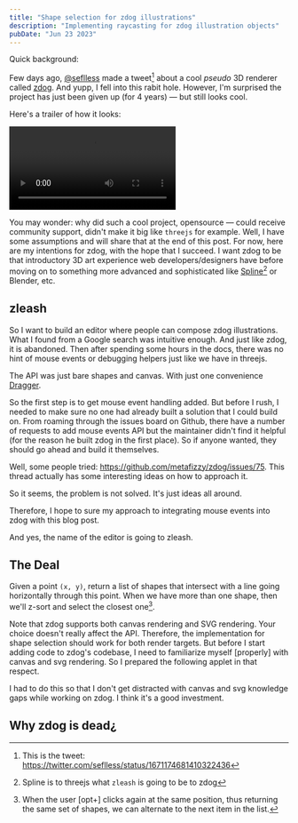 ```yaml
---
title: "Shape selection for zdog illustrations"
description: "Implementing raycasting for zdog illustration objects"
pubDate: "Jun 23 2023"
---
```


Quick background:

Few days ago, [@seflless](https://twitter.com/seflless) made a tweet[^1] about a cool _pseudo_ 3D renderer called [zdog](https://zzz.dog). And yupp, I fell into this rabit hole. However, I'm surprised the project has just been given up (for 4 years) — but still looks cool.

[^1]: This is the tweet: https://twitter.com/seflless/status/1671174681410322436


Here's a trailer of how it looks:

<video src="/zdog-trailer.mp4" autoplay loop></video>

You may wonder: why did such a cool project, opensource — could receive community support, didn't make it big like `threejs` for example. Well, I have some assumptions and will share that at the end of this post. For now, here are my intentions for zdog, with the hope that I succeed. I want zdog to be that introductory 3D art experience web developers/designers have before moving on to something more advanced and sophisticated like [Spline](https://spline.design)[^2] or Blender, etc.

[^2]: Spline is to threejs what `zleash` is going to be to zdog

<section>

## zleash

So I want to build an editor where people can compose zdog illustrations. What I found from a Google search was intuitive enough. And just like zdog, it is abandoned. Then after spending some hours in the docs, there was no hint of mouse events or debugging helpers just like we have in threejs.

The API was just bare shapes and canvas. With just one convenience [Dragger](https://zzz.dog/api#dragger).

So the first step is to get mouse event handling added. But before I rush, I needed to make sure no one had already built a solution that I could build on. From roaming through the issues board on Github, there have a number of requests to add mouse events API but the maintainer didn't find it helpful (for the reason he built zdog in the first place). So if anyone wanted, they should go ahead and build it themselves.

Well, some people tried: https://github.com/metafizzy/zdog/issues/75. This thread actually has some interesting ideas on how to approach it.

So it seems, the problem is not solved. It's just ideas all around.

Therefore, I hope to sure my approach to integrating mouse events into zdog with this blog post.

And yes, the name of the editor is going to zleash.

</section>

## The Deal

Given a point `(x, y)`, return a list of shapes that intersect with a line going horizontally through this point. When we have more than one shape, then we'll z-sort and select the closest one[^3].

[^3]: When the user [opt+] clicks again at the same position, thus returning the same set of shapes, we can alternate to the next item in the list.

Note that zdog supports both canvas rendering and SVG rendering. Your choice doesn't really affect the API. Therefore, the implementation for shape selection should work for both render targets. But before I start adding code to zdog's codebase, I need to familiarize myself [properly] with canvas and svg rendering. So I prepared the following applet in that respect.

I had to do this so that I don't get distracted with canvas and svg knowledge gaps while working on zdog. I think it's a good investment.



## Why zdog is dead¿


